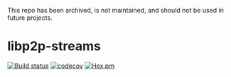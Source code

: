 This repo has been archived, is not maintained, and should not be used in future projects.

# libp2p-streams

[![Build status](https://badge.buildkite.com/6ced561361ba13b11812574e030a35d7092df5ffac4aca035e.svg)](https://buildkite.com/helium/libp2p-streams)
[![codecov](https://codecov.io/gh/helium/libp2p_streams/branch/master/graph/badge.svg)](https://codecov.io/gh/helium/libp2p_streams)
[![Hex.pm](https://img.shields.io/hexpm/v/libp2p_streams)](https://hex.pm/packages/libp2p_streams)
